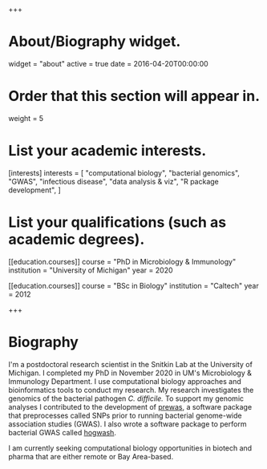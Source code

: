 +++
# About/Biography widget.
widget = "about"
active = true
date = 2016-04-20T00:00:00

# Order that this section will appear in.
weight = 5

# List your academic interests.
[interests]
  interests = [
    "computational biology",
    "bacterial genomics",
    "GWAS",
    "infectious disease", 
    "data analysis & viz",
    "R package development", 
  ]

# List your qualifications (such as academic degrees).
[[education.courses]]
  course = "PhD in Microbiology & Immunology"
  institution = "University of Michigan"
  year = 2020

[[education.courses]]
  course = "BSc in Biology"
  institution = "Caltech"
  year = 2012
 
+++

# Biography

I'm a postdoctoral research scientist in the Snitkin Lab at the University of Michigan. I completed my PhD in November 2020 in UM's Microbiology & Immunology Department. I use computational biology approaches and bioinformatics tools to conduct my research. My  research investigates the genomics of the bacterial pathogen *C. difficile.* To support my genomic analyses I contributed to the development of [prewas](https://github.com/Snitkin-Lab-Umich/prewas), a software package that preprocesses called SNPs prior to running bacterial genome-wide association studies (GWAS). I also wrote a software package to perform bacterial GWAS called [hogwash](https://github.com/katiesaund/hogwash). 

I am currently seeking computational biology opportunities in biotech and pharma that are either remote or Bay Area-based.
